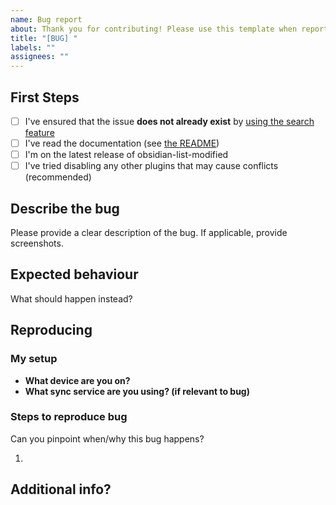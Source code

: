 ```yaml
---
name: Bug report
about: Thank you for contributing! Please use this template when reporting a bug
title: "[BUG] "
labels: ""
assignees: ""
---
```


## First Steps

-   [ ] I've ensured that the issue **does not already exist** by [using the search feature](https://github.com/franciskafieh/obsidian-list-modified/issues?q=search+issues+here)
-   [ ] I've read the documentation (see [the README](https://github.com/franciskafieh/obsidian-list-modified#readme))
-   [ ] I'm on the latest release of obsidian-list-modified
-   [ ] I've tried disabling any other plugins that may cause conflicts (recommended)

## Describe the bug

Please provide a clear description of the bug. If applicable, provide screenshots.

## Expected behaviour

What should happen instead?

## Reproducing

### My setup

-   **What device are you on?**
-   **What sync service are you using? (if relevant to bug)**

### Steps to reproduce bug

Can you pinpoint when/why this bug happens?

1.

## Additional info?
